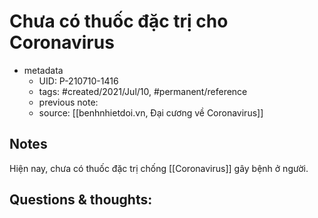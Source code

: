 # Chưa có thuốc đặc trị cho Coronavirus

- metadata
	- UID: P-210710-1416
	- tags: #created/2021/Jul/10, #permanent/reference
	- previous note: 
	- source: [[benhnhietdoi.vn, Đại cương về Coronavirus]]

## Notes
Hiện nay, chưa có thuốc đặc trị chống [[Coronavirus]] gây bệnh ở người.
## Questions & thoughts:

